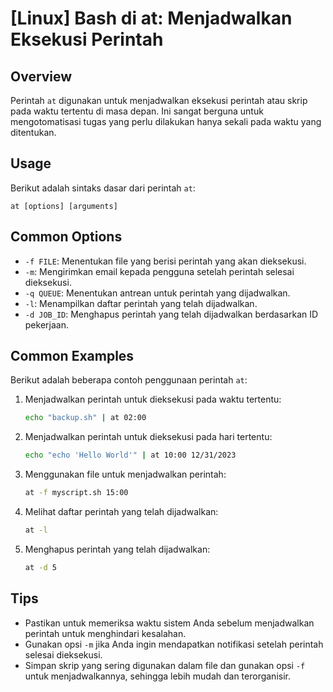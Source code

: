 # [Linux] Bash di at: Menjadwalkan Eksekusi Perintah

## Overview
Perintah `at` digunakan untuk menjadwalkan eksekusi perintah atau skrip pada waktu tertentu di masa depan. Ini sangat berguna untuk mengotomatisasi tugas yang perlu dilakukan hanya sekali pada waktu yang ditentukan.

## Usage
Berikut adalah sintaks dasar dari perintah `at`:

```
at [options] [arguments]
```

## Common Options
- `-f FILE`: Menentukan file yang berisi perintah yang akan dieksekusi.
- `-m`: Mengirimkan email kepada pengguna setelah perintah selesai dieksekusi.
- `-q QUEUE`: Menentukan antrean untuk perintah yang dijadwalkan.
- `-l`: Menampilkan daftar perintah yang telah dijadwalkan.
- `-d JOB_ID`: Menghapus perintah yang telah dijadwalkan berdasarkan ID pekerjaan.

## Common Examples
Berikut adalah beberapa contoh penggunaan perintah `at`:

1. Menjadwalkan perintah untuk dieksekusi pada waktu tertentu:
   ```bash
   echo "backup.sh" | at 02:00
   ```

2. Menjadwalkan perintah untuk dieksekusi pada hari tertentu:
   ```bash
   echo "echo 'Hello World'" | at 10:00 12/31/2023
   ```

3. Menggunakan file untuk menjadwalkan perintah:
   ```bash
   at -f myscript.sh 15:00
   ```

4. Melihat daftar perintah yang telah dijadwalkan:
   ```bash
   at -l
   ```

5. Menghapus perintah yang telah dijadwalkan:
   ```bash
   at -d 5
   ```

## Tips
- Pastikan untuk memeriksa waktu sistem Anda sebelum menjadwalkan perintah untuk menghindari kesalahan.
- Gunakan opsi `-m` jika Anda ingin mendapatkan notifikasi setelah perintah selesai dieksekusi.
- Simpan skrip yang sering digunakan dalam file dan gunakan opsi `-f` untuk menjadwalkannya, sehingga lebih mudah dan terorganisir.